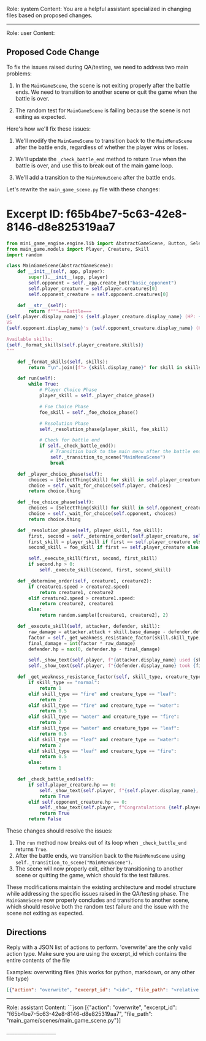 Role: system
Content: You are a helpful assistant specialized in changing files based on proposed changes.
__________________
Role: user
Content: 
## Proposed Code Change
To fix the issues raised during QA/testing, we need to address two main problems:

1. In the `MainGameScene`, the scene is not exiting properly after the battle ends. We need to transition to another scene or quit the game when the battle is over.

2. The random test for `MainGameScene` is failing because the scene is not exiting as expected.

Here's how we'll fix these issues:

1. We'll modify the `MainGameScene` to transition back to the `MainMenuScene` after the battle ends, regardless of whether the player wins or loses.

2. We'll update the `_check_battle_end` method to return `True` when the battle is over, and use this to break out of the main game loop.

3. We'll add a transition to the `MainMenuScene` after the battle ends.

Let's rewrite the `main_game_scene.py` file with these changes:

# Excerpt ID: f65b4be7-5c63-42e8-8146-d8e825319aa7
```python main_game/scenes/main_game_scene.py
from mini_game_engine.engine.lib import AbstractGameScene, Button, SelectThing
from main_game.models import Player, Creature, Skill
import random

class MainGameScene(AbstractGameScene):
    def __init__(self, app, player):
        super().__init__(app, player)
        self.opponent = self._app.create_bot("basic_opponent")
        self.player_creature = self.player.creatures[0]
        self.opponent_creature = self.opponent.creatures[0]

    def __str__(self):
        return f"""===Battle===
{self.player.display_name}'s {self.player_creature.display_name} (HP: {self.player_creature.hp}/{self.player_creature.max_hp})
VS
{self.opponent.display_name}'s {self.opponent_creature.display_name} (HP: {self.opponent_creature.hp}/{self.opponent_creature.max_hp})

Available skills:
{self._format_skills(self.player_creature.skills)}
"""

    def _format_skills(self, skills):
        return "\n".join([f"> {skill.display_name}" for skill in skills])

    def run(self):
        while True:
            # Player Choice Phase
            player_skill = self._player_choice_phase()

            # Foe Choice Phase
            foe_skill = self._foe_choice_phase()

            # Resolution Phase
            self._resolution_phase(player_skill, foe_skill)

            # Check for battle end
            if self._check_battle_end():
                # Transition back to the main menu after the battle ends
                self._transition_to_scene("MainMenuScene")
                break

    def _player_choice_phase(self):
        choices = [SelectThing(skill) for skill in self.player_creature.skills]
        choice = self._wait_for_choice(self.player, choices)
        return choice.thing

    def _foe_choice_phase(self):
        choices = [SelectThing(skill) for skill in self.opponent_creature.skills]
        choice = self._wait_for_choice(self.opponent, choices)
        return choice.thing

    def _resolution_phase(self, player_skill, foe_skill):
        first, second = self._determine_order(self.player_creature, self.opponent_creature)
        first_skill = player_skill if first == self.player_creature else foe_skill
        second_skill = foe_skill if first == self.player_creature else player_skill

        self._execute_skill(first, second, first_skill)
        if second.hp > 0:
            self._execute_skill(second, first, second_skill)

    def _determine_order(self, creature1, creature2):
        if creature1.speed > creature2.speed:
            return creature1, creature2
        elif creature2.speed > creature1.speed:
            return creature2, creature1
        else:
            return random.sample([creature1, creature2], 2)

    def _execute_skill(self, attacker, defender, skill):
        raw_damage = attacker.attack + skill.base_damage - defender.defense
        factor = self._get_weakness_resistance_factor(skill.skill_type, defender.creature_type)
        final_damage = int(factor * raw_damage)
        defender.hp = max(0, defender.hp - final_damage)

        self._show_text(self.player, f"{attacker.display_name} used {skill.display_name}!")
        self._show_text(self.player, f"{defender.display_name} took {final_damage} damage!")

    def _get_weakness_resistance_factor(self, skill_type, creature_type):
        if skill_type == "normal":
            return 1
        elif skill_type == "fire" and creature_type == "leaf":
            return 2
        elif skill_type == "fire" and creature_type == "water":
            return 0.5
        elif skill_type == "water" and creature_type == "fire":
            return 2
        elif skill_type == "water" and creature_type == "leaf":
            return 0.5
        elif skill_type == "leaf" and creature_type == "water":
            return 2
        elif skill_type == "leaf" and creature_type == "fire":
            return 0.5
        else:
            return 1

    def _check_battle_end(self):
        if self.player_creature.hp == 0:
            self._show_text(self.player, f"{self.player.display_name}, you have lost the battle!")
            return True
        elif self.opponent_creature.hp == 0:
            self._show_text(self.player, f"Congratulations {self.player.display_name}, you have won the battle!")
            return True
        return False
```

These changes should resolve the issues:

1. The `run` method now breaks out of its loop when `_check_battle_end` returns `True`.
2. After the battle ends, we transition back to the `MainMenuScene` using `self._transition_to_scene("MainMenuScene")`.
3. The scene will now properly exit, either by transitioning to another scene or quitting the game, which should fix the test failures.

These modifications maintain the existing architecture and model structure while addressing the specific issues raised in the QA/testing phase. The `MainGameScene` now properly concludes and transitions to another scene, which should resolve both the random test failure and the issue with the scene not exiting as expected.

## Directions
Reply with a JSON list of actions to perform. 'overwrite' are the only valid action type. 
Make sure you are using the excerpt_id which contains the entire contents of the file

Examples:
overwriting files (this works for python, markdown, or any other file type)
```json output_example1
[{"action": "overwrite", "excerpt_id": "<id>", "file_path": "<relative file path>"}]
```

__________________
Role: assistant
Content: ```json
[{"action": "overwrite", "excerpt_id": "f65b4be7-5c63-42e8-8146-d8e825319aa7", "file_path": "main_game/scenes/main_game_scene.py"}]
```
__________________
